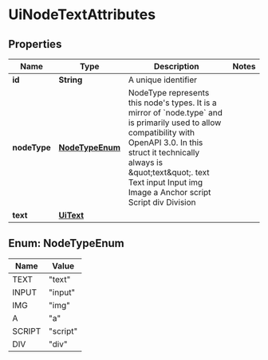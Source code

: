 

# UiNodeTextAttributes


## Properties

| Name | Type | Description | Notes |
|------------ | ------------- | ------------- | -------------|
|**id** | **String** | A unique identifier |  |
|**nodeType** | [**NodeTypeEnum**](#NodeTypeEnum) | NodeType represents this node&#39;s types. It is a mirror of &#x60;node.type&#x60; and is primarily used to allow compatibility with OpenAPI 3.0.  In this struct it technically always is \&quot;text\&quot;. text Text input Input img Image a Anchor script Script div Division |  |
|**text** | [**UiText**](UiText.md) |  |  |



## Enum: NodeTypeEnum

| Name | Value |
|---- | -----|
| TEXT | &quot;text&quot; |
| INPUT | &quot;input&quot; |
| IMG | &quot;img&quot; |
| A | &quot;a&quot; |
| SCRIPT | &quot;script&quot; |
| DIV | &quot;div&quot; |



